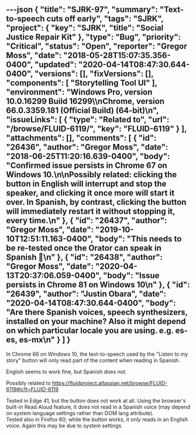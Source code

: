---json
{
  "title": "SJRK-97",
  "summary": "Text-to-speech cuts off early",
  "tags": "SJRK",
  "project": {
    "key": "SJRK",
    "title": "Social Justice Repair Kit"
  },
  "type": "Bug",
  "priority": "Critical",
  "status": "Open",
  "reporter": "Gregor Moss",
  "date": "2018-05-28T15:07:35.356-0400",
  "updated": "2020-04-14T08:47:30.644-0400",
  "versions": [],
  "fixVersions": [],
  "components": [
    "Storytelling Tool UI"
  ],
  "environment": "Windows Pro, version 10.0.16299 Build 16299\\\nChrome, version 66.0.3359.181 (Official Build) (64-bit)\n",
  "issueLinks": [
    {
      "type": "Related to",
      "url": "/browse/FLUID-6119/",
      "key": "FLUID-6119"
    }
  ],
  "attachments": [],
  "comments": [
    {
      "id": "26436",
      "author": "Gregor Moss",
      "date": "2018-06-25T11:20:16.639-0400",
      "body": "Confirmed issue persists in Chrome 67 on Windows 10.\n\nPossibly related: clicking the button in English will interrupt and stop the speaker, and clicking it once more will start it over. In Spanish, by contrast, clicking the button will immediately restart it without stopping it, every time.\n"
    },
    {
      "id": "26437",
      "author": "Gregor Moss",
      "date": "2019-10-10T12:51:11.163-0400",
      "body": "This needs to be re-tested once the Orator can speak in Spanish 🙂\n"
    },
    {
      "id": "26438",
      "author": "Gregor Moss",
      "date": "2020-04-13T20:37:06.059-0400",
      "body": "Issue persists in Chrome 81 on Windows 10\n"
    },
    {
      "id": "26439",
      "author": "Justin Obara",
      "date": "2020-04-14T08:47:30.644-0400",
      "body": "Are there Spanish voices, speech synthesizers, installed on your machine? Also it might depend on which particular locale you are using. e.g. es-es, es-mx\n"
    }
  ]
}
---
In Chrome 66 on Windows 10, the text-to-speech used by the "Listen to my story" button will only read part of the content when reading in Spanish.

English seems to work fine, but Spanish does not.

Possibly related to <https://fluidproject.atlassian.net/browse/FLUID-6119#icft=FLUID-6119>

Tested in Edge 41, but the button does not work at all. Using the browser's built-in Read Aloud feature, it does not read in a Spanish voice (may depend on system language settings rather than DOM lang attribute).\
Tested also in Firefox 60; while the button works, it only reads in an English voice. Again this may be due to system settings.

        